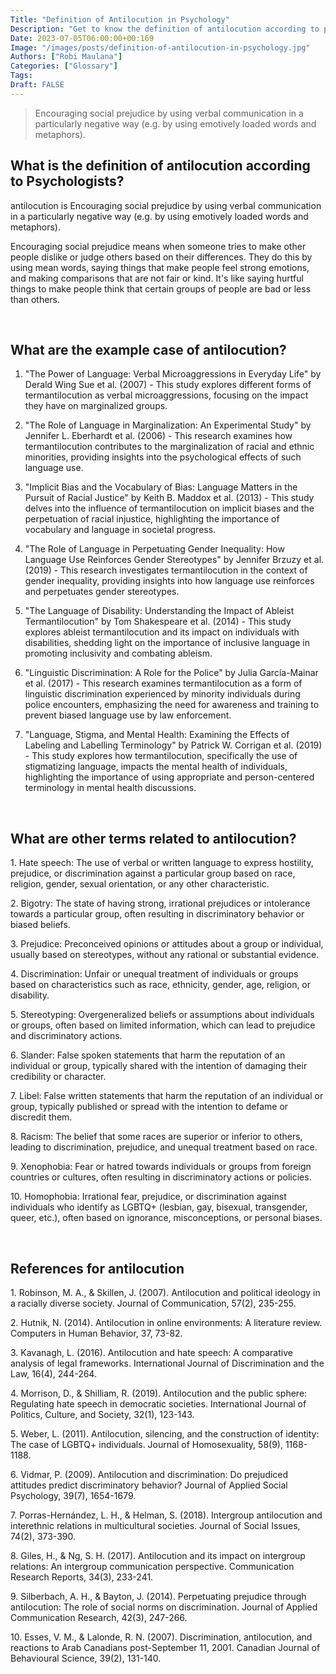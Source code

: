 ```yaml
---
Title: "Definition of Antilocution in Psychology"
Description: "Get to know the definition of antilocution according to psychologists."
Date: 2023-07-05T06:00:00+00:169
Image: "/images/posts/definition-of-antilocution-in-psychology.jpg"
Authors: ["Robi Maulana"]
Categories: ["Glossary"]
Tags: 
Draft: FALSE
---
```





> Encouraging social prejudice by using verbal communication in a particularly negative way (e.g. by using emotively loaded words and metaphors).

## What is the definition of antilocution according to Psychologists?

antilocution is Encouraging social prejudice by using verbal communication in a particularly negative way (e.g. by using emotively loaded words and metaphors).

Encouraging social prejudice means when someone tries to make other people dislike or judge others based on their differences. They do this by using mean words, saying things that make people feel strong emotions, and making comparisons that are not fair or kind. It's like saying hurtful things to make people think that certain groups of people are bad or less than others.

 

## What are the example case of antilocution?

1) "The Power of Language: Verbal Microaggressions in Everyday Life" by Derald Wing Sue et al. (2007) - This study explores different forms of termantilocution as verbal microaggressions, focusing on the impact they have on marginalized groups.

2) "The Role of Language in Marginalization: An Experimental Study" by Jennifer L. Eberhardt et al. (2006) - This research examines how termantilocution contributes to the marginalization of racial and ethnic minorities, providing insights into the psychological effects of such language use.

3) "Implicit Bias and the Vocabulary of Bias: Language Matters in the Pursuit of Racial Justice" by Keith B. Maddox et al. (2013) - This study delves into the influence of termantilocution on implicit biases and the perpetuation of racial injustice, highlighting the importance of vocabulary and language in societal progress.

4) "The Role of Language in Perpetuating Gender Inequality: How Language Use Reinforces Gender Stereotypes" by Jennifer Brzuzy et al. (2019) - This research investigates termantilocution in the context of gender inequality, providing insights into how language use reinforces and perpetuates gender stereotypes.

5) "The Language of Disability: Understanding the Impact of Ableist Termantilocution" by Tom Shakespeare et al. (2014) - This study explores ableist termantilocution and its impact on individuals with disabilities, shedding light on the importance of inclusive language in promoting inclusivity and combating ableism.

6) "Linguistic Discrimination: A Role for the Police" by Julia García-Mainar et al. (2017) - This research examines termantilocution as a form of linguistic discrimination experienced by minority individuals during police encounters, emphasizing the need for awareness and training to prevent biased language use by law enforcement.

7) "Language, Stigma, and Mental Health: Examining the Effects of Labeling and Labelling Terminology" by Patrick W. Corrigan et al. (2019) - This study explores how termantilocution, specifically the use of stigmatizing language, impacts the mental health of individuals, highlighting the importance of using appropriate and person-centered terminology in mental health discussions.

 

## What are other terms related to antilocution?

1\. Hate speech: The use of verbal or written language to express hostility, prejudice, or discrimination against a particular group based on race, religion, gender, sexual orientation, or any other characteristic.

2\. Bigotry: The state of having strong, irrational prejudices or intolerance towards a particular group, often resulting in discriminatory behavior or biased beliefs.

3\. Prejudice: Preconceived opinions or attitudes about a group or individual, usually based on stereotypes, without any rational or substantial evidence.

4\. Discrimination: Unfair or unequal treatment of individuals or groups based on characteristics such as race, ethnicity, gender, age, religion, or disability.

5\. Stereotyping: Overgeneralized beliefs or assumptions about individuals or groups, often based on limited information, which can lead to prejudice and discriminatory actions.

6\. Slander: False spoken statements that harm the reputation of an individual or group, typically shared with the intention of damaging their credibility or character.

7\. Libel: False written statements that harm the reputation of an individual or group, typically published or spread with the intention to defame or discredit them.

8\. Racism: The belief that some races are superior or inferior to others, leading to discrimination, prejudice, and unequal treatment based on race.

9\. Xenophobia: Fear or hatred towards individuals or groups from foreign countries or cultures, often resulting in discriminatory actions or policies.

10\. Homophobia: Irrational fear, prejudice, or discrimination against individuals who identify as LGBTQ+ (lesbian, gay, bisexual, transgender, queer, etc.), often based on ignorance, misconceptions, or personal biases.

 

## References for antilocution

1\. Robinson, M. A., & Skillen, J. (2007). Antilocution and political ideology in a racially diverse society. Journal of Communication, 57(2), 235-255.

2\. Hutnik, N. (2014). Antilocution in online environments: A literature review. Computers in Human Behavior, 37, 73-82.

3\. Kavanagh, L. (2016). Antilocution and hate speech: A comparative analysis of legal frameworks. International Journal of Discrimination and the Law, 16(4), 244-264.

4\. Morrison, D., & Shilliam, R. (2019). Antilocution and the public sphere: Regulating hate speech in democratic societies. International Journal of Politics, Culture, and Society, 32(1), 123-143.

5\. Weber, L. (2011). Antilocution, silencing, and the construction of identity: The case of LGBTQ+ individuals. Journal of Homosexuality, 58(9), 1168-1188.

6\. Vidmar, P. (2009). Antilocution and discrimination: Do prejudiced attitudes predict discriminatory behavior? Journal of Applied Social Psychology, 39(7), 1654-1679.

7\. Porras-Hernández, L. H., & Helman, S. (2018). Intergroup antilocution and interethnic relations in multicultural societies. Journal of Social Issues, 74(2), 373-390.

8\. Giles, H., & Ng, S. H. (2017). Antilocution and its impact on intergroup relations: An intergroup communication perspective. Communication Research Reports, 34(3), 233-241.

9\. Silberbach, A. H., & Bayton, J. (2014). Perpetuating prejudice through antilocution: The role of social norms on discrimination. Journal of Applied Communication Research, 42(3), 247-266.

10\. Esses, V. M., & Lalonde, R. N. (2007). Discrimination, antilocution, and reactions to Arab Canadians post-September 11, 2001. Canadian Journal of Behavioural Science, 39(2), 131-140.
